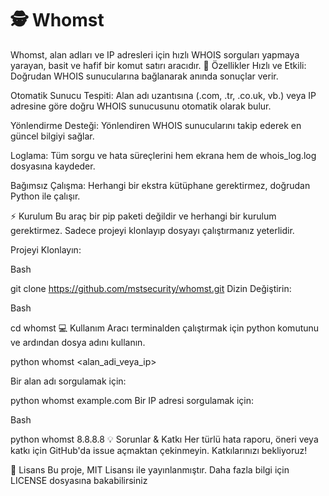 # 🕵️ Whomst
Whomst, alan adları ve IP adresleri için hızlı WHOIS sorguları yapmaya yarayan, basit ve hafif bir komut satırı aracıdır.
🚀 Özellikler
Hızlı ve Etkili: Doğrudan WHOIS sunucularına bağlanarak anında sonuçlar verir.

Otomatik Sunucu Tespiti: Alan adı uzantısına (.com, .tr, .co.uk, vb.) veya IP adresine göre doğru WHOIS sunucusunu otomatik olarak bulur.

Yönlendirme Desteği: Yönlendiren WHOIS sunucularını takip ederek en güncel bilgiyi sağlar.

Loglama: Tüm sorgu ve hata süreçlerini hem ekrana hem de whois_log.log dosyasına kaydeder.

Bağımsız Çalışma: Herhangi bir ekstra kütüphane gerektirmez, doğrudan Python ile çalışır.

⚡ Kurulum
Bu araç bir pip paketi değildir ve herhangi bir kurulum gerektirmez. Sadece projeyi klonlayıp dosyayı çalıştırmanız yeterlidir.

Projeyi Klonlayın:

Bash

git clone https://github.com/mstsecurity/whomst.git
Dizin Değiştirin:

Bash

cd whomst
💻 Kullanım
Aracı terminalden çalıştırmak için python komutunu ve ardından dosya adını kullanın.



python whomst <alan_adi_veya_ip>

Bir alan adı sorgulamak için:



python whomst example.com
Bir IP adresi sorgulamak için:

Bash

python whomst 8.8.8.8
💡 Sorunlar & Katkı
Her türlü hata raporu, öneri veya katkı için GitHub'da issue açmaktan çekinmeyin. Katkılarınızı bekliyoruz!

📜 Lisans
Bu proje, MIT Lisansı ile yayınlanmıştır. Daha fazla bilgi için LICENSE dosyasına bakabilirsiniz
